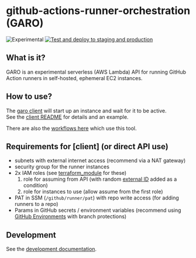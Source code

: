 # github-actions-runner-orchestration (GARO)
![Experimental](https://img.shields.io/badge/Status-Experimental-orange.svg) [![Test and deploy to staging and production](https://github.com/alphagov/github-actions-runner-orchestration/actions/workflows/deploy.yml/badge.svg?branch=main)](https://github.com/alphagov/github-actions-runner-orchestration/actions/workflows/deploy.yml)

## What is it?
GARO is an experimental serverless (AWS Lambda) API for running GitHub Action
runners in self-hosted, ephemeral EC2 instances.

## How to use?

The [garo client] will start up an instance and wait for it to be active.  
See the [client README](client/README.md) for details and an example.

There are also the [workflows here] which use this tool.

## Requirements for [client] (or direct API use)
- subnets with external internet access (recommend via a NAT gateway)
- security group for the runner instances
- 2x IAM roles (see [terraform_module](terraform_module/) for these)
    1. role for assuming from API (with random [external ID] added as a condition)
    2. role for instances to use (allow assume from the first role)
- PAT in SSM (`/github/runner/pat`) with repo write access (for adding runners to a repo)
- Params in GitHub secrets / environment variables (recommend using [GitHub Environments](https://docs.github.com/en/actions/reference/environments) with branch protections)

## Development
See the [development documentation].

[development documentation]: docs/development.md
[workflows here]: .github/workflows/
[external ID]: https://docs.aws.amazon.com/IAM/latest/UserGuide/id_roles_create_for-user_externalid.html
[garo client]: client/
